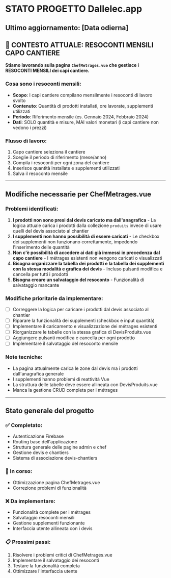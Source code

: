 # STATO PROGETTO Dallelec.app

## Ultimo aggiornamento: [Data odierna]

## 🎯 CONTESTO ATTUALE: RESOCONTI MENSILI CAPO CANTIERE

**Stiamo lavorando sulla pagina `ChefMetrages.vue` che gestisce i RESOCONTI MENSILI dei capi cantiere.**

### Cosa sono i resoconti mensili:
- **Scopo**: I capi cantiere compilano mensilmente i resoconti di lavoro svolto
- **Contenuto**: Quantità di prodotti installati, ore lavorate, supplementi utilizzati
- **Periodo**: Riferimento mensile (es. Gennaio 2024, Febbraio 2024)
- **Dati**: SOLO quantità e misure, MAI valori monetari (i capi cantiere non vedono i prezzi)

### Flusso di lavoro:
1. Capo cantiere seleziona il cantiere
2. Sceglie il periodo di riferimento (mese/anno)
3. Compila i resoconti per ogni zona del cantiere
4. Inserisce quantità installate e supplementi utilizzati
5. Salva il resoconto mensile

---

## Modifiche necessarie per ChefMetrages.vue

### Problemi identificati:
1. **I prodotti non sono presi dal devis caricato ma dall'anagrafica** - La logica attuale carica i prodotti dalla collezione `produits` invece di usare quelli del devis associato al chantier
2. **I supplementi non hanno possibilità di essere caricati** - Le checkbox dei supplementi non funzionano correttamente, impedendo l'inserimento delle quantità
3. **Non c'è possibilità di accedere ai dati già immessi in precedenza dal capo cantiere** - I métrages esistenti non vengono caricati o visualizzati
4. **Bisogna organizzare la tabella dei prodotti e la tabella dei supplementi con la stessa modalità e grafica dei devis** - Incluso pulsanti modifica e cancella per tutti i prodotti
5. **Bisogna creare un salvataggio del resoconto** - Funzionalità di salvataggio mancante

### Modifiche prioritarie da implementare:
- [ ] Correggere la logica per caricare i prodotti dal devis associato al chantier
- [ ] Riparare la funzionalità dei supplementi (checkbox e input quantità)
- [ ] Implementare il caricamento e visualizzazione dei métrages esistenti
- [ ] Riorganizzare le tabelle con la stessa grafica di DevisProduits.vue
- [ ] Aggiungere pulsanti modifica e cancella per ogni prodotto
- [ ] Implementare il salvataggio del resoconto mensile

### Note tecniche:
- La pagina attualmente carica le zone dal devis ma i prodotti dall'anagrafica generale
- I supplementi hanno problemi di reattività Vue
- La struttura delle tabelle deve essere allineata con DevisProduits.vue
- Manca la gestione CRUD completa per i métrages

---

## Stato generale del progetto

### ✅ Completato:
- Autenticazione Firebase
- Routing base dell'applicazione
- Struttura generale delle pagine admin e chef
- Gestione devis e chantiers
- Sistema di associazione devis-chantiers

### 🔄 In corso:
- Ottimizzazione pagina ChefMetrages.vue
- Correzione problemi di funzionalità

### ❌ Da implementare:
- Funzionalità complete per i métrages
- Salvataggio resoconti mensili
- Gestione supplementi funzionante
- Interfaccia utente allineata con i devis

### 📋 Prossimi passi:
1. Risolvere i problemi critici di ChefMetrages.vue
2. Implementare il salvataggio dei resoconti
3. Testare la funzionalità completa
4. Ottimizzare l'interfaccia utente

